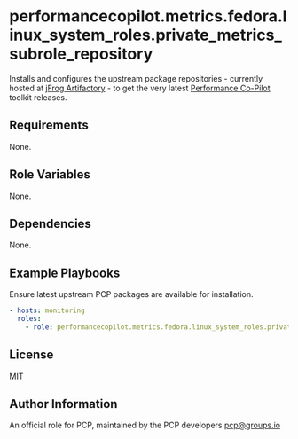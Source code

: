 # performancecopilot.metrics.fedora.linux_system_roles.private_metrics_subrole_repository

Installs and configures the upstream package repositories - currently hosted at [jFrog Artifactory](https://performancecopilot.jfrog.io/ui/builds) - to get the very latest [Performance Co-Pilot](https://pcp.io/) toolkit releases.

## Requirements

None.

## Role Variables

None.

## Dependencies

None.

## Example Playbooks

Ensure latest upstream PCP packages are available for installation.

```yaml
- hosts: monitoring
  roles:
    - role: performancecopilot.metrics.fedora.linux_system_roles.private_metrics_subrole_repository
```

## License

MIT

## Author Information

An official role for PCP, maintained by the PCP developers <pcp@groups.io>

